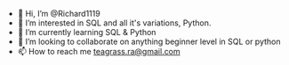 - 👋 Hi, I’m @Richard1119
- 👀 I’m interested in SQL and all it's variations, Python.
- 🌱 I’m currently learning SQL & Python
- 💞️ I’m looking to collaborate on anything beginner level in SQL or python
- 📫 How to reach me teagrass.ra@gmail.com

<!---
Richard1119/Richard1119 is a ✨ special ✨ repository because its `README.md` (this file) appears on your GitHub profile.
You can click the Preview link to take a look at your changes.
--->
